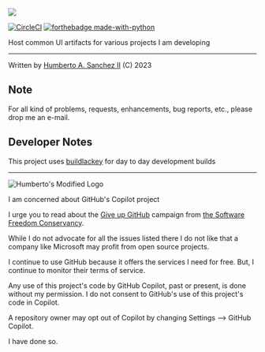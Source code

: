 <img src="./developer/agpl-license-web-badge-version-2-256x48.png"/> 

[![CircleCI](https://dl.circleci.com/status-badge/img/gh/hasii2011/hasiicommon/tree/master.svg?style=shield)](https://dl.circleci.com/status-badge/redirect/gh/hasii2011/hasiicommon/tree/master)
[![forthebadge made-with-python](http://ForTheBadge.com/images/badges/made-with-python.svg)](https://www.python.org/)

Host common UI artifacts for various projects I am developing

___

Written by <a href="mailto:email@humberto.a.sanchez.ii@gmail.com?subject=Hello Humberto">Humberto A. Sanchez II</a>  (C) 2023

## Note
For all kind of problems, requests, enhancements, bug reports, etc.,
please drop me an e-mail.

## Developer Notes
This project uses [buildlackey](https://github.com/hasii2011/buildlackey) for day to day development builds

---


![Humberto's Modified Logo](./developer/SillyGitHub.png)

I am concerned about GitHub's Copilot project



I urge you to read about the
[Give up GitHub](https://GiveUpGitHub.org) campaign from
[the Software Freedom Conservancy](https://sfconservancy.org).

While I do not advocate for all the issues listed there I do not like that
a company like Microsoft may profit from open source projects.

I continue to use GitHub because it offers the services I need for free.  But, I continue
to monitor their terms of service.

Any use of this project's code by GitHub Copilot, past or present, is done
without my permission.  I do not consent to GitHub's use of this project's
code in Copilot.

A repository owner may opt out of Copilot by changing Settings --> GitHub Copilot.

I have done so.

